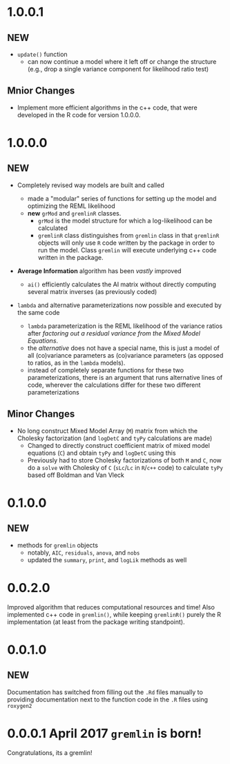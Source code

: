 # 1.0.0.1
## NEW
  - `update()` function
    - can now continue a model where it left off or change the structure (e.g., drop a single variance component for likelihood ratio test)

## Mnior Changes
  - Implement more efficient algorithms in the c++ code, that were developed in the R code for version 1.0.0.0.

# 1.0.0.0
## NEW
  - Completely revised way models are built and called
    - made a "modular" series of functions for setting up the model and optimizing the REML likelihood
    - __new__ `grMod` and `gremlinR` classes.
        - `grMod` is the model structure for which a log-likelihood can be calculated
        - `gremlinR` class distinguishes from `gremlin` class in that `gremlinR` objects will only use `R` code written by the package in order to run the model. Class `gremlin` will execute underlying c++ code written in the package.

  - __Average Information__ algorithm has been _vastly_ improved
    - `ai()` efficiently calculates the AI matrix without directly computing several matrix inverses (as previously coded)

  - `lambda` and alternative parameterizations now possible and executed by the same code
    - `lambda` parameterization is the REML likelihood of the variance ratios after _factoring out a residual variance from the Mixed Model Equations_.
    - the _alternative_ does not have a special name, this is just a model of all (co)variance parameters as (co)variance parameters (as opposed to ratios, as in the `lambda` models).
    - instead of completely separate functions for these two parameterizations, there is an argument that runs alternative lines of code, wherever the calculations differ for these two different parameterizations

## Minor Changes
  - No long construct Mixed Model Array (`M`) matrix from which the Cholesky factorization (and `logDetC` and `tyPy` calculations are made)
    - Changed to directly construct coefficient matrix of mixed model equations (`C`) and obtain `tyPy` and `logDetC` using this
    - Previously had to store Cholesky factorizations of both `M` and `C`, now do a `solve` with Cholesky of `C` (`sLc`/`Lc` in `R`/`c++` code) to calculate `tyPy` based off Boldman and Van Vleck


# 0.1.0.0
## NEW
  - methods for `gremlin` objects
    - notably, `AIC`, `residuals`, `anova`, and `nobs`
    - updated the `summary`, `print`, and `logLik` methods as well

# 0.0.2.0
Improved algorithm that reduces computational resources and time! Also implemented c++ code in `gremlin()`, while keeping `gremlinR()` purely the R implementation (at least from the package writing standpoint).

# 0.0.1.0
## NEW
Documentation has switched from filling out the `.Rd` files manually to providing
documentation next to the function code in the `.R` files using `roxygen2`


# 0.0.0.1 April 2017 `gremlin` is born!

Congratulations, its a gremlin!

